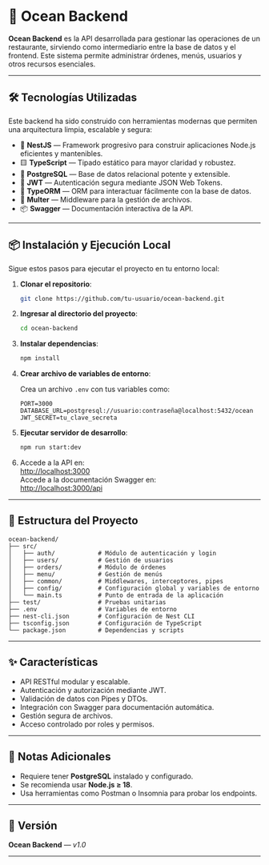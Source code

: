 # 🚀 Ocean Backend

**Ocean Backend** es la API desarrollada para gestionar las operaciones de un restaurante, sirviendo como intermediario entre la base de datos y el frontend. Este sistema permite administrar órdenes, menús, usuarios y otros recursos esenciales.

---

## 🛠️ Tecnologías Utilizadas

Este backend ha sido construido con herramientas modernas que permiten una arquitectura limpia, escalable y segura:

- 🧭 **NestJS** — Framework progresivo para construir aplicaciones Node.js eficientes y mantenibles.
- 🟨 **TypeScript** — Tipado estático para mayor claridad y robustez.
- 🐘 **PostgreSQL** — Base de datos relacional potente y extensible.
- 🔐 **JWT** — Autenticación segura mediante JSON Web Tokens.
- 🔄 **TypeORM** — ORM para interactuar fácilmente con la base de datos.
- 📁 **Multer** — Middleware para la gestión de archivos.
- 📦 **Swagger** — Documentación interactiva de la API.

---

## 📦 Instalación y Ejecución Local

Sigue estos pasos para ejecutar el proyecto en tu entorno local:

1. **Clonar el repositorio**:

   ```bash
   git clone https://github.com/tu-usuario/ocean-backend.git
   ```

2. **Ingresar al directorio del proyecto**:

   ```bash
   cd ocean-backend
   ```

3. **Instalar dependencias**:

   ```bash
   npm install
   ```

4. **Crear archivo de variables de entorno**:

   Crea un archivo `.env` con tus variables como:

   ```env
   PORT=3000
   DATABASE_URL=postgresql://usuario:contraseña@localhost:5432/ocean
   JWT_SECRET=tu_clave_secreta
   ```

5. **Ejecutar servidor de desarrollo**:

   ```bash
   npm run start:dev
   ```

6. Accede a la API en:  
   [http://localhost:3000](http://localhost:3000)  
   Accede a la documentación Swagger en:  
   [http://localhost:3000/api](http://localhost:3000/api)

---

## 📁 Estructura del Proyecto

```
ocean-backend/
├── src/
│   ├── auth/            # Módulo de autenticación y login
│   ├── users/           # Gestión de usuarios
│   ├── orders/          # Módulo de órdenes
│   ├── menu/            # Gestión de menús
│   ├── common/          # Middlewares, interceptores, pipes
│   ├── config/          # Configuración global y variables de entorno
│   └── main.ts          # Punto de entrada de la aplicación
├── test/                # Pruebas unitarias
├── .env                 # Variables de entorno
├── nest-cli.json        # Configuración de Nest CLI
├── tsconfig.json        # Configuración de TypeScript
└── package.json         # Dependencias y scripts
```

---

## ✨ Características

- API RESTful modular y escalable.
- Autenticación y autorización mediante JWT.
- Validación de datos con Pipes y DTOs.
- Integración con Swagger para documentación automática.
- Gestión segura de archivos.
- Acceso controlado por roles y permisos.

---

## 📌 Notas Adicionales

- Requiere tener **PostgreSQL** instalado y configurado.
- Se recomienda usar **Node.js ≥ 18**.
- Usa herramientas como Postman o Insomnia para probar los endpoints.

---

## 🧾 Versión

**Ocean Backend** — _v1.0_

---